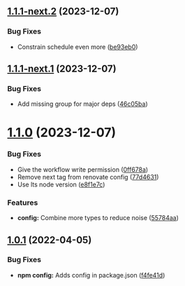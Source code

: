 ## [1.1.1-next.2](https://github.com/technologiestiftung/renovate-config/compare/v1.1.1-next.1...v1.1.1-next.2) (2023-12-07)


### Bug Fixes

* Constrain schedule even more ([be93eb0](https://github.com/technologiestiftung/renovate-config/commit/be93eb0531e3aff11a3dab5f8a252ab7db9cdb35))

## [1.1.1-next.1](https://github.com/technologiestiftung/renovate-config/compare/v1.1.0...v1.1.1-next.1) (2023-12-07)


### Bug Fixes

* Add missing group for major deps ([46c05ba](https://github.com/technologiestiftung/renovate-config/commit/46c05ba4a7ca6e0c8f479e3ab3be980c1442d887))

# [1.1.0](https://github.com/technologiestiftung/renovate-config/compare/v1.0.1...v1.1.0) (2023-12-07)


### Bug Fixes

* Give the workflow write permission ([0ff678a](https://github.com/technologiestiftung/renovate-config/commit/0ff678a2113ee8e0bc39b0e4f75e87c29823ff2e))
* Remove next tag from renovate config ([77d4631](https://github.com/technologiestiftung/renovate-config/commit/77d4631aa9e1bb28a2195fc2b096dbd162f28a7f))
* Use lts node version ([e8f1e7c](https://github.com/technologiestiftung/renovate-config/commit/e8f1e7c64150b8bc4e349c9a4b2b7cfe2135a0c2))


### Features

* **config:** Combine more types to reduce noise ([55784aa](https://github.com/technologiestiftung/renovate-config/commit/55784aa9483d49253b9acb6a8ea9916982bbfe9a))

## [1.0.1](https://github.com/inpyjamas/renovate-config/compare/v1.0.0...v1.0.1) (2022-04-05)

### Bug Fixes

- **npm config:** Adds config in package.json ([f4fe41d](https://github.com/inpyjamas/renovate-config/commit/f4fe41da1ebcbf334dfa10277a98aff90f38ae85))
